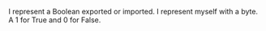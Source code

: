 I represent a Boolean exported or imported.
I represent myself with a byte. 
A 1 for True and 0 for False.